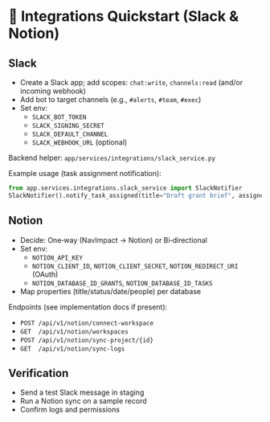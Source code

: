 # 🔌 Integrations Quickstart (Slack & Notion)

## Slack

- Create a Slack app; add scopes: `chat:write`, `channels:read` (and/or incoming webhook)
- Add bot to target channels (e.g., `#alerts`, `#team`, `#exec`)
- Set env:
  - `SLACK_BOT_TOKEN`
  - `SLACK_SIGNING_SECRET`
  - `SLACK_DEFAULT_CHANNEL`
  - `SLACK_WEBHOOK_URL` (optional)

Backend helper: `app/services/integrations/slack_service.py`

Example usage (task assignment notification):

```python
from app.services.integrations.slack_service import SlackNotifier
SlackNotifier().notify_task_assigned(title="Draft grant brief", assignee="alex@example.com", due_date="2025-08-15")
```

## Notion

- Decide: One‑way (NavImpact → Notion) or Bi‑directional
- Set env:
  - `NOTION_API_KEY`
  - `NOTION_CLIENT_ID`, `NOTION_CLIENT_SECRET`, `NOTION_REDIRECT_URI` (OAuth)
  - `NOTION_DATABASE_ID_GRANTS`, `NOTION_DATABASE_ID_TASKS`
- Map properties (title/status/date/people) per database

Endpoints (see implementation docs if present):

- `POST /api/v1/notion/connect-workspace`
- `GET  /api/v1/notion/workspaces`
- `POST /api/v1/notion/sync-project/{id}`
- `GET  /api/v1/notion/sync-logs`

## Verification

- Send a test Slack message in staging
- Run a Notion sync on a sample record
- Confirm logs and permissions
